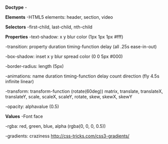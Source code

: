 **Doctype**
-<!DOCTYPE html>


**Elements**
-HTML5 elements: header, section, video


**Selectors**
-first-child, last-child, nth-child


**Properties**
-text-shadow: x y blur color (1px 1px 1px #fff)

-transition: property duration timing-function delay (all .25s ease-in-out)

-box-shadow: inset x y blur spread color (0 0 5px #000)

-border-radius: length (5px)

-animations: name duration timing-function delay count direction (fly 4.5s infinite linear)

-transform: transform-function (rotate(60deg))
  matrix, translate, translateX, translateY, scale, scaleX, scaleY, rotate, skew, skewX, skewY

-opacity: alphavalue (0.5)


**Values**
-Font face

-rgba: red, green, blue, alpha (rgba(0, 0, 0, 0.5))

-gradients: craziness
http://css-tricks.com/css3-gradients/